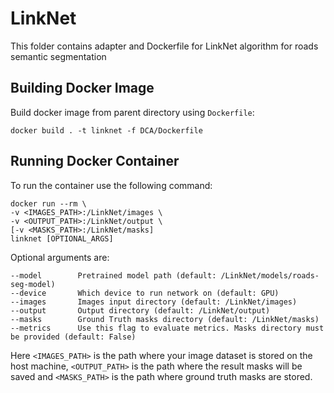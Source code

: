 # LinkNet
This folder contains adapter and Dockerfile for LinkNet algorithm for roads semantic segmentation

## Building Docker Image
Build docker image from parent directory using `Dockerfile`:
```
docker build . -t linknet -f DCA/Dockerfile
```

## Running Docker Container
To run the container use the following command:
```
docker run --rm \
-v <IMAGES_PATH>:/LinkNet/images \
-v <OUTPUT_PATH>:/LinkNet/output \
[-v <MASKS_PATH>:/LinkNet/masks]
linknet [OPTIONAL_ARGS]
```

Optional arguments are:
```
--model        Pretrained model path (default: /LinkNet/models/roads-seg-model)
--device       Which device to run network on (default: GPU)
--images       Images input directory (default: /LinkNet/images)
--output       Output directory (default: /LinkNet/output)
--masks        Ground Truth masks directory (default: /LinkNet/masks)
--metrics      Use this flag to evaluate metrics. Masks directory must be provided (default: False)
```

Here `<IMAGES_PATH>` is the path where your image dataset is stored on the host machine, `<OUTPUT_PATH>` is the path where the result masks will be saved and `<MASKS_PATH>` is the path where ground truth masks are stored.
